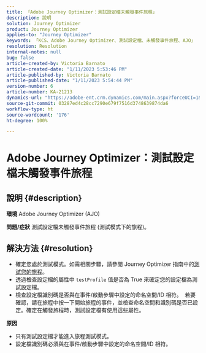 ```yaml
---
title: 「Adobe Journey Optimizer：測試設定檔未觸發事件旅程」
description: 說明
solution: Journey Optimizer
product: Journey Optimizer
applies-to: "Journey Optimizer"
keywords: 「KCS、Adobe Journey Optimizer、測試設定檔、未觸發事件旅程、AJO」
resolution: Resolution
internal-notes: null
bug: false
article-created-by: Victoria Barnato
article-created-date: "1/11/2023 5:53:46 PM"
article-published-by: Victoria Barnato
article-published-date: "1/11/2023 5:54:44 PM"
version-number: 6
article-number: KA-21213
dynamics-url: "https://adobe-ent.crm.dynamics.com/main.aspx?forceUCI=1&pagetype=entityrecord&etn=knowledgearticle&id=b09b7ee4-d891-ed11-aad1-6045bd006d92"
source-git-commit: 03287ed4c28cc7290e679f7516d3748639874da6
workflow-type: ht
source-wordcount: '176'
ht-degree: 100%

---
```


# Adobe Journey Optimizer：測試設定檔未觸發事件旅程

## 說明 {#description}

<b>環境</b>
Adobe Journey Optimizer (AJO)


<b>問題/症狀</b>
測試設定檔未觸發事件旅程 (測試模式下的旅程)。


## 解決方法 {#resolution}


- 確定您處於測試模式。如需相關步驟，請參閱 Journey Optimizer 指南中的[測試您的旅程](https://experienceleague.adobe.com/docs/journey-optimizer/using/orchestrate-journeys/create-journey/testing-the-journey.html?lang=zh-Hant)。
- 透過檢查設定檔的屬性中 `testProfile` 值是否為 True 來確定您的設定檔為測試設定檔。
- 檢查設定檔識別碼是否與在事件/啟動步驟中設定的命名空間/ID 相符。  若要確認，請在旅程中按一下開始旅程的事件，並檢查命名空間和識別碼是否已設定。確定在觸發旅程時，測試設定檔有使用這些屬性。

<b>原因</b>
- 只有測試設定檔才能進入旅程測試模式。
- 設定檔識別碼必須與在事件/啟動步驟中設定的命名空間/ID 相符。

